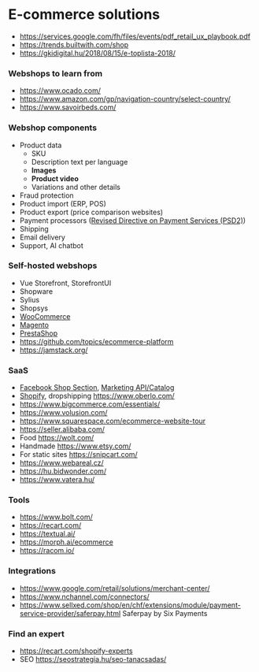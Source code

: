 # E-commerce solutions

- https://services.google.com/fh/files/events/pdf_retail_ux_playbook.pdf
- https://trends.builtwith.com/shop
- https://gkidigital.hu/2018/08/15/e-toplista-2018/

### Webshops to learn from

- https://www.ocado.com/
- https://www.amazon.com/gp/navigation-country/select-country/
- https://www.savoirbeds.com/

### Webshop components

- Product data
  - SKU
  - Description text per language
  - **Images**
  - **Product video**
  - Variations and other details
- Fraud protection
- Product import (ERP, POS)
- Product export (price comparison websites)
- Payment processors
  ([Revised Directive on Payment Services (PSD2)](https://en.wikipedia.org/wiki/Payment_Services_Directive#Revised_Directive_on_Payment_Services_%28PSD2%29))
- Shipping
- Email delivery
- Support, AI chatbot

### Self-hosted webshops

- Vue Storefront, StorefrontUI
- Shopware
- Sylius
- Shopsys
- [WooCommerce](https://woocommerce.com/product-category/woocommerce-extensions/)
- [Magento](https://marketplace.magento.com/)
- [PrestaShop](https://addons.prestashop.com/en/)
- https://github.com/topics/ecommerce-platform
- https://jamstack.org/

### SaaS

- [Facebook Shop Section](https://www.facebook.com/business/help/238403573454149),
  [Marketing API/Catalog](https://developers.facebook.com/docs/marketing-api/catalog)
- [Shopify](https://www.shopify.com/), dropshipping https://www.oberlo.com/
- https://www.bigcommerce.com/essentials/
- https://www.volusion.com/
- https://www.squarespace.com/ecommerce-website-tour
- https://seller.alibaba.com/
- Food https://wolt.com/
- Handmade https://www.etsy.com/
- For static sites https://snipcart.com/
- https://www.webareal.cz/
- https://hu.bidwonder.com/
- https://www.vatera.hu/

### Tools

- https://www.bolt.com/
- https://recart.com/
- https://textual.ai/
- https://morph.ai/ecommerce
- https://racom.io/

### Integrations

- https://www.google.com/retail/solutions/merchant-center/
- https://www.nchannel.com/connectors/
- https://www.sellxed.com/shop/en/chf/extensions/module/payment-service-provider/saferpay.html Saferpay by Six Payments

### Find an expert

- https://recart.com/shopify-experts
- SEO https://seostrategia.hu/seo-tanacsadas/
